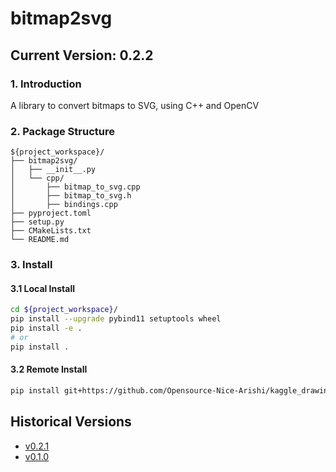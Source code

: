 # bitmap2svg
## Current Version: 0.2.2
### 1. Introduction
A library to convert bitmaps to SVG, using C++ and OpenCV
### 2. Package Structure
```
${project_workspace}/
├── bitmap2svg/
│   ├── __init__.py
│   └── cpp/
│       ├── bitmap_to_svg.cpp
│       ├── bitmap_to_svg.h
│       ├── bindings.cpp
├── pyproject.toml
├── setup.py
├── CMakeLists.txt
└── README.md               
```
### 3. Install
#### 3.1 Local Install
```bash
cd ${project_workspace}/
pip install --upgrade pybind11 setuptools wheel
pip install -e .
# or
pip install .
```
#### 3.2 Remote Install
```bash
pip install git+https://github.com/Opensource-Nice-Arishi/kaggle_drawing_with_LLMs.git@bitmap2svg

```
## Historical Versions
* [v0.2.1](https://github.com/Opensource-Nice-Arishi/kaggle_drawing_with_LLMs/tree/v0.2.1-bitmap2svg)
* [v0.1.0](https://github.com/Opensource-Nice-Arishi/kaggle_drawing_with_LLMs/tree/v0.1.0-bitmap2svg)